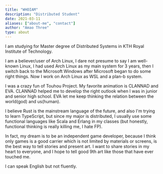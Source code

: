 ```yaml
---
title: "WHOIAM"
description: "Distributed Student"
date: 2021-03-11
aliases: ["about-me", "contact"]
author: "Amao Three"
type: about
---
```


I am studying for Master degree of Distributed Systems in KTH Royal Institute of Technology.

I am a believer/user of Arch Linux, I dare not presume to say I am well-known Linux, I had used Arch Linux as my main system for 3 years, then I switch back to the Microsoft Windows after Microsoft began to do some right things. Now I work on Arch Linux as WSL and a plan-b system.

I was a crazy fun of Touhou Project. My favorite animation is CLANNAD and EVA. CLANNAD helped me to develop the right outlook when I was in junior and senior high school. EVA let me keep thinking the relation between the world(god) and us(human).

I believe Rust is the mainstream language of the future, and also I'm trying to learn TypeScript, but since my major is distributed, I usually use some functional languages like Scala and Erlang in my classes (but honestly, functional thinking is really killing me, I hate FP).

In fact, my dream is to be an independent game developer, because I think only games is a good carrier which is not limited by materials or screens, is the best way to tell stories and present art. I want to share stories in my heart to everyone, and I hope to tell good 9th art like those that have ever touched me.

I can speak English but not fluently.
